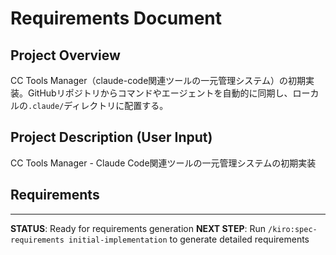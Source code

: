 # Requirements Document

## Project Overview
CC Tools Manager（claude-code関連ツールの一元管理システム）の初期実装。GitHubリポジトリからコマンドやエージェントを自動的に同期し、ローカルの`.claude/`ディレクトリに配置する。

## Project Description (User Input)
CC Tools Manager - Claude Code関連ツールの一元管理システムの初期実装

## Requirements
<!-- Detailed user stories will be generated in /spec-requirements phase -->

---
**STATUS**: Ready for requirements generation
**NEXT STEP**: Run `/kiro:spec-requirements initial-implementation` to generate detailed requirements